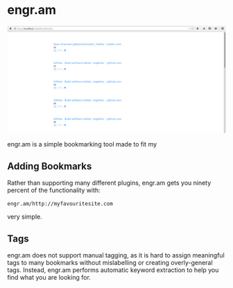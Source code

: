
# engr.am

<img src="example.png"></img>

engr.am is a simple bookmarking tool made to fit my

## Adding Bookmarks

Rather than supporting many different plugins, engr.am gets you ninety percent of the functionality
with:

```
engr.am/http://myfavouritesite.com
```

very simple.

## Tags

engr.am does not support manual tagging, as it is hard to assign meaningful tags to many bookmarks without mislabelling or creating overly-general tags. Instead, engr.am performs automatic keyword extraction to help you find what you are looking for.
